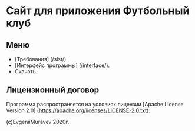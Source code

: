 # Сайт для приложения Футбольный клуб

  ## Меню


 - [Требования] (/sist/).
 - [Интерфейс программы] (/interface/).
 - Скачать.
 
 ## Лицензионный договор
 Программа распространяется на условиях лицензии [Apache License
 Version 2.0] (https://apache.org/licenses/LICENSE-2.0.txt).

 (c)EvgeniiMuravev 2020г.